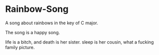 # Rainbow-Song

A song about rainbows in the key of C major.

The song is a happy song.

life is a bitch, and death is her sister.
sleep is her cousin, what a fucking family picture.
